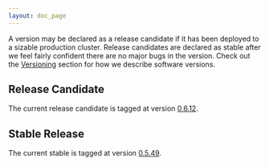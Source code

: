 ```yaml
---
layout: doc_page
---
```

A version may be declared as a release candidate if it has been deployed to a sizable production cluster. Release candidates are declared as stable after we feel fairly confident there are no major bugs in the version. Check out the [Versioning](Versioning.html) section for how we describe software versions.

Release Candidate
-----------------

The current release candidate is tagged at version [0.6.12](https://github.com/metamx/druid/tree/druid-0.6.12).

Stable Release
--------------

The current stable is tagged at version [0.5.49](https://github.com/metamx/druid/tree/druid-0.5.49).
